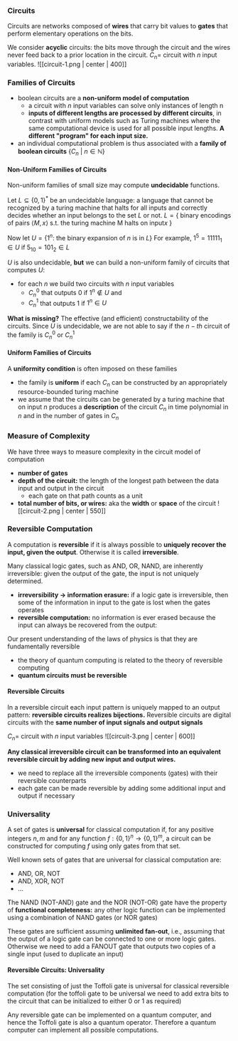 ### Circuits
Circuits are networks composed of **wires** that carry bit values to **gates** that perform elementary operations on the bits. 

We consider **acyclic** circuits: the bits move through the circuit and the wires never feed back to a prior location in the circuit. 
$C_n =$ circuit with $n$ input variables. 
![[circuit-1.png | center | 400]]


### Families of Circuits
- boolean circuits are a **non-uniform model of computation**
	- a circuit with $n$ input variables can solve only instances of length n
	- **inputs of different lengths are processed by different circuits**, in contrast with uniform models such as Turing machines where the same computational device is used for all possible input lengths. **A different "program" for each input size.**
- an individual computational problem is thus associated with a **family of  boolean circuits** $\{C_n\ |\ n \in \mathbb{N}\}$

#### Non-Uniform Families of Circuits
Non-uniform families of small size may compute **undecidable** functions. 

Let $L \subseteq \{0,1\}^*$ be an undecidable language: a language that cannot be recognized by a turing machine that halts for all inputs and correctly decides whether an input belongs to the set $L$ or not. 
$L =\{\ \text{binary encodings of pairs}\ \langle M, x\rangle\ \text{s.t. the turing machine M halts on input} x\ \}$

Now let $U = \{1^n:\ \text{the binary expansion of}\ n\ \text{is in}\ L\}$ 
For example, $1^5 = 11111_1 \in U\ \text{if}\ 5_{10} = 101_2 \in L$ 

$U$ is also undecidable, **but** we can build a non-uniform family of circuits that computes $U$:
- for each $n$ we build two circuits with $n$ input variables 
	- $C_n^0$ that outputs $0$ if $1^n \notin U$ and 
	- $C_n^1$ that outputs $1$ if $1^n \in U$

**What is missing?**
The effective (and efficient) constructability of the circuits. 
Since $U$ is undecidable, we are not able to say if the $n-th$ circuit of the family is $C_n^0$ or $C_n^1$

#### Uniform Families of Circuits
A **uniformity condition** is often imposed on these families
- the family is **uniform** if each $C_n$ can be constructed by an appropriately resource-bounded turing machine 
- we assume that the circuits can be generated by a turing machine that on input $n$ produces a **description** of the circuit $C_n$ in time polynomial in $n$ and in the number of gates in $C_n$

### Measure of Complexity
We have three ways to measure complexity in the circuit model of computation 
- **number of gates**
- **depth of the circuit:** the length of the longest path between the data input and output in the circuit 
	- each gate on that path counts as a unit
- **total number of bits, or  wires:** aka the **width** or **space** of the circuit 
![[circuit-2.png | center | 550]]

### Reversible Computation
A computation is **reversible** if it is always possible to **uniquely recover the input, given the output**. 
Otherwise it is called **irreversible**.

Many classical logic gates, such as AND, OR, NAND, are inherently irreversible: given the output of the gate, the input is not uniquely determined. 

- **irreversibility $\rightarrow$ information erasure:** if a logic gate is irreversible, then some of the information in input to the gate is lost when the gates operates
- **reversible computation:** no information is ever erased because the input can always be recovered from the output:

Our present understanding of the laws of physics is that they are fundamentally reversible 
- the theory of quantum computing is related to the theory of reversible computing
- **quantum circuits must be reversible**

#### Reversible Circuits
In a reversible circuit each input pattern is uniquely mapped to an output pattern: **reversible circuits realizes bijections.**
Reversible circuits are digital circuits with the **same number of input signals and output signals**

$C_n =$ circuit with $n$ input variables
![[circuit-3.png | center | 600]]

**Any classical irreversible circuit can be transformed into an equivalent reversible circuit by adding new input and output wires.**
- we need to replace all the irreversible components (gates) with their reversible counterparts
- each gate can be made reversible by adding some additional input and output if necessary

### Universality
A set of gates is **universal** for classical computation if, for any positive integers $n, m$ and for any function $f:\{0,1\}^n \rightarrow \{0,1\}^m$, a circuit can be constructed for computing $f$ using only gates from that set. 

Well known sets of gates that are universal for classical computation are: 
- AND, OR, NOT
- AND, XOR, NOT
- ...

The NAND (NOT-AND) gate and the NOR (NOT-OR) gate have the property of **functional completeness:** any other logic function can be implemented using a combination of NAND gates (or NOR gates)

These gates are sufficient assuming **unlimited fan-out**, i.e., assuming that the output of a logic gate can be connected to one or more logic gates. 
Otherwise we need to add a FANOUT gate that outputs two copies of a single input (used to duplicate an input)

#### Reversible Circuits: Universality
The set consisting of just the Toffoli gate is universal for classical reversible computation (for the toffoli gate to be universal we need to add extra bits to the circuit that can be initialized to either $0$ or $1$ as required)

Any reversible gate can be implemented on a quantum computer, and hence the Toffoli gate is also a quantum operator. 
Therefore a quantum computer can implement all possible computations.